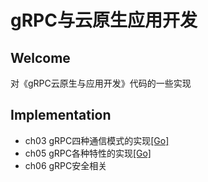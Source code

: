 # gRPC与云原生应用开发

## Welcome

对《gRPC云原生与应用开发》代码的一些实现

## Implementation
- ch03 gRPC四种通信模式的实现[[Go]](ch03/README.md)
- ch05 gRPC各种特性的实现[[Go]](ch05/README.md)
- ch06 gRPC安全相关
